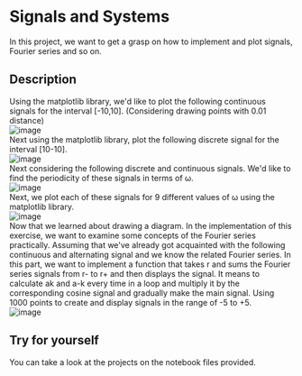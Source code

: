 # Signals and Systems
In this project, we want to get a grasp on how to implement and plot signals, Fourier series and so on.
## Description
Using the matplotlib library, we'd like to plot the following continuous signals for the interval [-10,10]. (Considering drawing points with 0.01 distance) <br>
![image](https://github.com/BornFromAshes/Signals-and-Systems/assets/117355603/9635067c-d8e3-4aa2-8d89-272b6352af7b) <br>
Next using the matplotlib library, plot the following discrete signal for the interval [10-10]. <br>
![image](https://github.com/BornFromAshes/Signals-and-Systems/assets/117355603/3df34c2e-c0ac-4eb5-b363-2ba7a7e7fba1) <br>
Next considering the following discrete and continuous signals. We'd like to find the periodicity of these signals in terms of ω. <br>
![image](https://github.com/BornFromAshes/Signals-and-Systems/assets/117355603/406cde41-3618-4068-b69e-a823d5adc2ad) <br>
Next, we plot each of these signals for 9 different values ​​of ω using the matplotlib library. <br>
![image](https://github.com/BornFromAshes/Signals-and-Systems/assets/117355603/0c87be71-148c-45b8-9600-c5c55e866a34) <br>
Now that we learned about drawing a diagram. In the implementation of this exercise, we want to examine some concepts of the Fourier series practically.
Assuming that we've already got acquainted with the following continuous and alternating signal and we know the related Fourier series. In this part, we want to implement a function that takes r and sums the Fourier series signals from r- to r+ and then displays the signal. It means to calculate ak and a-k every time in a loop and multiply it by the corresponding cosine signal and gradually make the main signal. Using 1000 points to create and display signals in the range of -5 to +5. <br>
![image](https://github.com/BornFromAshes/Signals-and-Systems/assets/117355603/feced1fb-fda1-474c-b7f4-492beb0b23a5) <br>
## Try for yourself
You can take a look at the projects on the notebook files provided.
